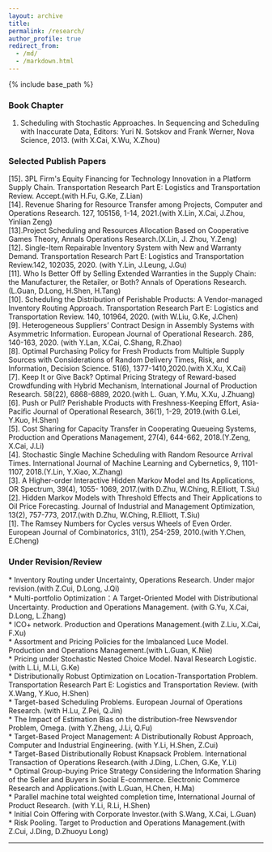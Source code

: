 ```yaml
---
layout: archive
title: 
permalink: /research/
author_profile: true
redirect_from:
  - /md/
  - /markdown.html
---
```


{% include base_path %}

### Book Chapter
1.	Scheduling with Stochastic Approaches. In Sequencing and Scheduling with Inaccurate Data, Editors: Yuri N. Sotskov and Frank Werner, Nova Science, 2013. (with X.Cai, X.Wu, X.Zhou)<br/>

### Selected Publish Papers
[15]. 3PL Firm's Equity Financing for Technology Innovation in a Platform Supply Chain. Transportation Research Part E: Logistics and Transportation Review. Accept.(with H.Fu, G.Ke, Z.Lian)<br/>
[14]. Revenue Sharing for Resource Transfer among Projects, Computer and Operations Research. 127, 105156, 1-14, 2021.(with X.Lin, X.Cai, J.Zhou, Yinlian Zeng)<br/>
[13].Project Scheduling and Resources Allocation Based on Cooperative Games Theory, Annals Operations Research.(X.Lin, J. Zhou, Y.Zeng)<br/>
[12]. Single-Item Repairable Inventory System with New and Warranty Demand. Transportation Research Part E: Logistics and Transportation Review.142, 102035, 2020. (with Y.Lin, J.Leung, J.Gu)<br/>
[11]. Who Is Better Off by Selling Extended Warranties in the Supply Chain: the Manufacturer, the Retailer, or Both? Annals of Operations Research.(L.Guan, D.Long, H.Shen, H.Tang)<br/>
[10]. Scheduling the Distribution of Perishable Products: A Vendor-managed Inventory Routing Approach. Transportation Research Part E: Logistics and Transportation Review. 140, 101964, 2020. (with W.Liu, G.Ke, J.Chen)<br/>
[9]. Heterogeneous Suppliers’ Contract Design in Assembly Systems with Asymmetric Information. European Journal of Operational Research. 286, 140-163, 2020. (with Y.Lan, X.Cai, C.Shang, R.Zhao)<br/>
[8]. Optimal Purchasing Policy for Fresh Products from Multiple Supply Sources with Considerations of Random Delivery Times, Risk, and Information, Decision Science. 51(6), 1377-1410,2020.(with X.Xu, X.Cai)<br/>
[7]. Keep It or Give Back? Optimal Pricing Strategy of Reward-based Crowdfunding with Hybrid Mechanism, International Journal of Production Research. 58(22), 6868-6889, 2020.(with L. Guan, Y.Mu, X.Xu, J.Zhuang)<br/>
[6]. Push or Pull? Perishable Products with Freshness-Keeping Effort, Asia-Pacific Journal of Operational Research, 36(1), 1-29, 2019.(with G.Lei, Y.Kuo, H.Shen)<br/>
[5]. Cost Sharing for Capacity Transfer in Cooperating Queueing Systems, Production and Operations Management, 27(4), 644-662, 2018.(Y.Zeng, X.Cai, J.Li)<br/>
[4]. Stochastic Single Machine Scheduling with Random Resource Arrival Times. International Journal of Machine Learning and Cybernetics, 9, 1101-1107, 2018.(Y.Lin, Y.Xiao, X.Zhang)<br/>
[3]. A Higher-order Interactive Hidden Markov Model and Its Applications, OR Spectrum, 39(4), 1055- 1069, 2017.(with D.Zhu, W.Ching, R.Elliott, T.Siu)<br/>
[2]. Hidden Markov Models with Threshold Effects and Their Applications to Oil Price Forecasting. Journal of Industrial and Management Optimization, 13(2), 757-773, 2017.(with D.Zhu, W.Ching, R.Elliott, T.Siu)<br/>
[1]. The Ramsey Numbers for Cycles versus Wheels of Even Order. European Journal of Combinatorics, 31(1), 254-259, 2010.(with Y.Chen, E.Cheng)<br/>

### Under Revision/Review
\*	Inventory Routing under Uncertainty, Operations Research. Under major revision.(with Z.Cui, D.Long, J.Qi)<br/>
\*	Multi-portfolio Optimization：A Target-Oriented Model with Distributional Uncertainty. Production and Operations Management. (with G.Yu, X.Cai, D.Long, L.Zhang) <br/>
\*	ICO+ network. Production and Operations Management.(with Z.Liu, X.Cai, F.Xu) <br/>
\*	Assortment and Pricing Policies for the Imbalanced Luce Model. Production and Operations Management.(with L.Guan, K.Nie)<br/>
\*	Pricing under Stochastic Nested Choice Model. Naval Research Logistic. (with L.Li, M.Li, G.Ke)<br/>
\*	Distributionally Robust Optimization on Location-Transportation Problem. Transportation Research Part E: Logistics and Transportation Review. (with X.Wang, Y.Kuo, H.Shen)<br/>
\*	Target-based Scheduling Problems. European Journal of Operations Research. (with H.Lu, Z.Pei, Q.Jin)<br/>
\*	The Impact of Estimation Bias on the distribution-free Newsvendor Problem, Omega. (with Y.Zheng, J.Li, Q.Fu)<br/>
\*	Target-Based Project Management: A Distributionally Robust Approach, Computer and Industrial Engineering. (with Y.Li, H.Shen, Z.Cui)<br/>
\*	Target-Based Distributionally Robust Knapsack Problem. International Transaction of Operations Research.(with J.Ding, L.Chen, G.Ke, Y.Li)<br/>
\*	Optimal Group-buying Price Strategy Considering the Information Sharing of the Seller and Buyers in Social E-commerce. Electronic Commerce Research and Applications.(with L.Guan, H.Chen, H.Ma)<br/>
\*	Parallel machine total weighted completion time, International Journal of Product Research. (with Y.Li, R.Li, H.Shen)<br/>
\*	Initial Coin Offering with Corporate Investor.(with S.Wang, X.Cai, L.Guan)<br/>
\*  Risk Pooling. Target to Production and Operations Management.(with Z.Cui, J.Ding, D.Zhuoyu Long)<br/>






-----

